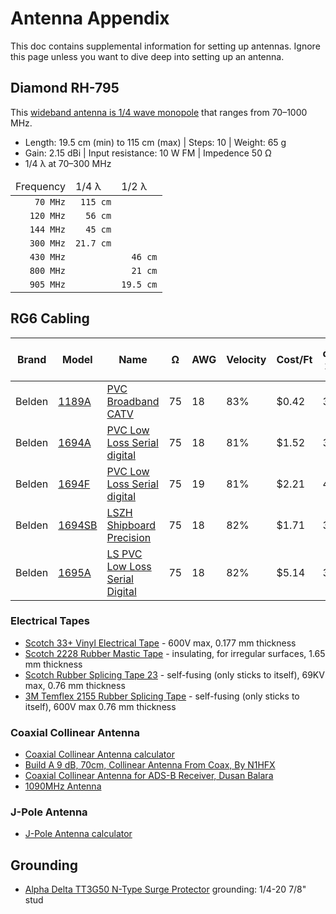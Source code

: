 # Antenna Appendix

This doc contains supplemental information for setting up antennas. Ignore this page unless you want to dive deep into setting up an antenna.

## Diamond RH-795

This <a href="http://www.diamond-ant.co.jp/pdf/rh/rh795.pdf">wideband antenna is 1/4 wave monopole</a> that ranges from 70–1000 MHz.

* Length: 19.5 cm (min) to 115 cm (max) | Steps: 10 | Weight: 65 g
* Gain: 2.15 dBi | Input resistance:  10 W FM | Impedence 50 Ω
* 1/4 λ at 70–300 MHz

<table>
    <thead>
        <tr>
            <td>Frequency</td>
            <td>1/4 λ</td>
            <td>1/2 λ</td>
        </tr>
    </thead>
    <tbody>
        <tr>
            <td align="right"><code>70 MHz</code></td>
            <td align="right"><code>115 cm</code></td>
            <td align="right"></td>
        </tr>
        <tr>
            <td align="right"><code>120 MHz</code></td>
            <td align="right"><code>56 cm</code></td>
            <td align="right"></td>
        </tr>
        <tr>
            <td align="right"><code>144 MHz</code></td>
            <td align="right"><code>45 cm</code></td>
            <td align="right"></td>
        </tr>
        <tr>
            <td align="right"><code>300 MHz</code></td>
            <td align="right"><code>21.7 cm</code></td>
            <td align="right"></td>
        </tr>
        <tr>
            <td align="right"><code>430 MHz</code></td>
            <td align="right"></td>
            <td align="right"><code>46 cm</code></td>
        </tr>
        <tr>
            <td align="right"><code>800 MHz</code></td>
            <td align="right"></td>
            <td align="right"><code>21 cm</code></td>
        </tr>
        <tr>
            <td align="right"><code>905 MHz</code></td>
            <td align="right"></td>
            <td align="right"><code>19.5 cm</code></td>
        </tr>
    </tbody>
</table>


## RG6 Cabling

<table>
    <thead>
        <th>Brand</th>
        <th>Model</th>
        <th>Name</th>
        <th>Ω</th>
        <th>AWG</th>
        <th>Velocity</th>
        <th>Cost/Ft</th>
        <th>dB/100Ft, 270 MHz</th>
        <th>dB/100Ft, 1000 MHz</th>
    </thead>
    <tbody>
        <tr>
            <td>Belden</td>
            <td><a href="http://www.belden.com/techdatas/english/1189a.pdf">1189A</a></td>
            <td><a href="https://www.showmecables.com/by-category/bulk-wire-cable/coax/rg6/belden-1189a-rg6-pvc-broadband-catv-coax-cable">PVC Broadband CATV</a></td>
            <td>75</td>
            <td>18</td>
            <td>83%</td>
            <td>$0.42</td>
            <td>3.24</td>
            <td>6.54</td>
        </tr>
        <tr>
            <td>Belden</td>
            <td><a href="http://www.belden.com/techdatas/english/1694A.pdf">1694A</a></td>
            <td><a href="https://www.showmecables.com/by-category/bulk-wire-cable/coax/rg6/belden-1694a-rg6-pvc-low-loss-serial-digital-coax-cable">PVC Low Loss Serial digital</a></td>
            <td>75</td>
            <td>18</td>
            <td>81%</td>
            <td>$1.52</td>
            <td>3.17</td>
            <td>6.30</td>
        </tr>
        <tr>
            <td>Belden</td>
            <td><a href="http://www.belden.com/techdatas/english/1694F.pdf">1694F</a></td>
            <td><a href="https://www.showmecables.com/by-category/bulk-wire-cable/coax/rg6/belden-1694f-rg6-pvc-low-loss-serial-digital-coax-cable">PVC Low Loss Serial digital</a></td>
            <td>75</td>
            <td>19</td>
            <td>81%</td>
            <td>$2.21</td>
            <td>4.00</td>
            <td>8.40</td>
        </tr>
        <tr>
            <td>Belden</td>
            <td><a href="http://www.belden.com/techdatas/english/1694SB.pdf">1694SB</a></td>
            <td><a href="https://www.showmecables.com/by-category/bulk-wire-cable/coax/rg6/belden-1694sb-rg6-lszh-shipboard-precision-video-cable-analog-digital-application">LSZH Shipboard Precision</a></td>
            <td>75</td>
            <td>18</td>
            <td>82%</td>
            <td>$1.71</td>
            <td>3.17</td>
            <td>6.42</td>
        </tr>
        <tr>
            <td>Belden</td>
            <td><a href="http://www.belden.com/techdatas/english/1694a.pdf">1695A</a></td>
            <td><a href="https://www.showmecables.com/by-category/bulk-wire-cable/coax/rg6/belden-1695a-rg6-ls-pvc-low-loss-serial-digital-coax-cable">LS PVC Low Loss Serial Digital</a></td>
            <td>75</td>
            <td>18</td>
            <td>82%</td>
            <td>$5.14</td>
            <td>3.40</td>
            <td>7.40</td>
        </tr>
    </tbody>
</table>


### Electrical Tapes

* [Scotch 33+ Vinyl Electrical Tape](http://multimedia.3m.com/mws/media/104792O/scotch-super-33-vinyl-electrical-tape-pdf-27-3kb.pdf) - 600V max, 0.177 mm thickness
* [Scotch 2228 Rubber Mastic Tape](http://multimedia.3m.com/mws/media/41149O/scotch-rubber-mastic-tape-2228.PDF) - insulating, for irregular surfaces, 1.65 mm thickness
* [Scotch Rubber Splicing Tape 23](http://multimedia.3m.com/mws/media/41153O/scotch-all-voltage-splicing-tape-23.PDF) - self-fusing (only sticks to itself), 69KV max, 0.76 mm thickness
* [3M Temflex 2155 Rubber Splicing Tape](http://multimedia.3m.com/mws/media/37550O/3m-temflex-rubber-splicing-tape-2155.pdf) - self-fusing (only sticks to itself), 600V max 0.76 mm thickness 

### Coaxial Collinear Antenna

* [Coaxial Collinear Antenna calculator](http://jeroen.steeman.org/Antenna/collinear-coax)
* [Build A 9 dB, 70cm, Collinear Antenna From Coax, By N1HFX](http://www.rason.org/Projects/collant/collant.htm)
* [Coaxial Collinear Antenna for ADS-B Receiver, Dusan Balara](https://www.balarad.net/)
* [1090MHz Antenna](https://www.arrrr.com/1090/antenna.shtml)

### J-Pole Antenna

* [J-Pole Antenna calculator](http://jeroen.steeman.org/Antenna/J-Pole-Antenna-Calculator)

## Grounding

* [Alpha Delta TT3G50 N-Type Surge Protector](https://www.alphadeltacom.com/pdf/TT3G50_instruction_sheets-7.pdf) grounding: 1/4-20 7/8" stud


